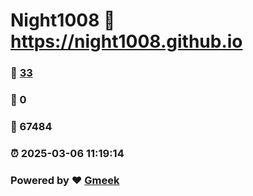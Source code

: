 # Night1008 :link: https://night1008.github.io 
### :page_facing_up: [33](https://night1008.github.io/tag.html) 
### :speech_balloon: 0 
### :hibiscus: 67484 
### :alarm_clock: 2025-03-06 11:19:14 
### Powered by :heart: [Gmeek](https://github.com/Meekdai/Gmeek)
